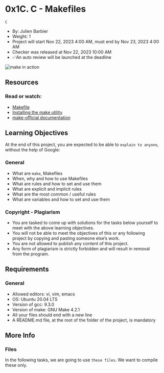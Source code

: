 # 0x1C. C - Makefiles
`C`
 - By: Julien Barbier
 - Weight: 1
 - Project will start Nov 22, 2023 4:00 AM, must end by Nov 23, 2023 4:00 AM
 - Checker was released at Nov 22, 2023 10:00 AM
 - ✅An auto review will be launched at the deadline

![make in action](https://s3.amazonaws.com/intranet-projects-files/holbertonschool-low_level_programming/273/giphy-2.gif)

## Resources
### Read or watch:

- [Makefile](https://intranet.alxswe.com/rltoken/moIpBFMN3sJcVMNn5VIFlA)
- [Installing the make utility](https://intranet.alxswe.com/rltoken/1AUviCUw3TrznESzWbrKAQ)
- [make-official documentation](https://intranet.alxswe.com/rltoken/1AUviCUw3TrznESzWbrKAQ)

## Learning Objectives
At the end of this project, you are expected to be able to `explain to anyone`, without the help of Google:

### General
- What are `make`, Makefiles
- When, why and how to use Makefiles
- What are rules and how to set and use them
- What are explicit and implicit rules
- What are the most common / useful rules
- What are variables and how to set and use them
### Copyright - Plagiarism
- You are tasked to come up with solutions for the tasks below yourself to meet with the above learning objectives.
- You will not be able to meet the objectives of this or any following project by copying and pasting someone else’s work.
- You are not allowed to publish any content of this project.
- Any form of plagiarism is strictly forbidden and will result in removal from the program.
## Requirements
### General
- Allowed editors: vi, vim, emacs
- OS: Ubuntu 20.04 LTS
- Version of gcc: 9.3.0
- Version of make: GNU Make 4.2.1
- All your files should end with a new line
- A README.md file, at the root of the folder of the project, is mandatory
## More Info
### Files
In the following tasks, we are going to use `these files`. We want to compile these only.
